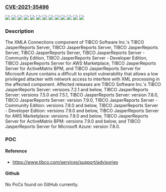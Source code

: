 ### [CVE-2021-35496](https://cve.mitre.org/cgi-bin/cvename.cgi?name=CVE-2021-35496)
![](https://img.shields.io/static/v1?label=Product&message=TIBCO%20JasperReports%20Server%20-%20Community%20Edition&color=blue)
![](https://img.shields.io/static/v1?label=Product&message=TIBCO%20JasperReports%20Server%20-%20Developer%20Edition&color=blue)
![](https://img.shields.io/static/v1?label=Product&message=TIBCO%20JasperReports%20Server%20for%20AWS%20Marketplace&color=blue)
![](https://img.shields.io/static/v1?label=Product&message=TIBCO%20JasperReports%20Server%20for%20ActiveMatrix%20BPM&color=blue)
![](https://img.shields.io/static/v1?label=Product&message=TIBCO%20JasperReports%20Server%20for%20Microsoft%20Azure&color=blue)
![](https://img.shields.io/static/v1?label=Product&message=TIBCO%20JasperReports%20Server&color=blue)
![](https://img.shields.io/static/v1?label=Version&message=%3C%3D%207.2.1%20&color=brighgreen)
![](https://img.shields.io/static/v1?label=Version&message=%3C%3D%207.8.0%20&color=brighgreen)
![](https://img.shields.io/static/v1?label=Version&message=%3C%3D%207.9.0%20&color=brighgreen)
![](https://img.shields.io/static/v1?label=Version&message=%3D%207.5.0%20&color=brighgreen)
![](https://img.shields.io/static/v1?label=Version&message=%3D%207.8.0%20&color=brighgreen)
![](https://img.shields.io/static/v1?label=Version&message=%3D%207.9.0%20&color=brighgreen)
![](https://img.shields.io/static/v1?label=Vulnerability&message=Successful%20execution%20of%20this%20vulnerability%20can%20result%20in%20unauthorized%20read%2C%20update%2C%20insert%20or%20delete%20access%20to%20the%20affected%20systems%20data%20and%20the%20ability%20to%20cause%20a%20denial%20of%20service%20(DOS)%20on%20the%20affected%20system.&color=brighgreen)

### Description

The XMLA Connections component of TIBCO Software Inc.'s TIBCO JasperReports Server, TIBCO JasperReports Server, TIBCO JasperReports Server, TIBCO JasperReports Server, TIBCO JasperReports Server - Community Edition, TIBCO JasperReports Server - Developer Edition, TIBCO JasperReports Server for AWS Marketplace, TIBCO JasperReports Server for ActiveMatrix BPM, and TIBCO JasperReports Server for Microsoft Azure contains a difficult to exploit vulnerability that allows a low privileged attacker with network access to interfere with XML processing in the affected component. Affected releases are TIBCO Software Inc.'s TIBCO JasperReports Server: versions 7.2.1 and below, TIBCO JasperReports Server: versions 7.5.0 and 7.5.1, TIBCO JasperReports Server: version 7.8.0, TIBCO JasperReports Server: version 7.9.0, TIBCO JasperReports Server - Community Edition: versions 7.8.0 and below, TIBCO JasperReports Server - Developer Edition: versions 7.9.0 and below, TIBCO JasperReports Server for AWS Marketplace: versions 7.9.0 and below, TIBCO JasperReports Server for ActiveMatrix BPM: versions 7.9.0 and below, and TIBCO JasperReports Server for Microsoft Azure: version 7.8.0.

### POC

#### Reference
- https://www.tibco.com/services/support/advisories

#### Github
No PoCs found on GitHub currently.

